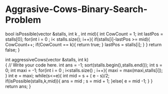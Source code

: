 # Aggrasive-Cows-Binary-Search-Problem
bool isPossible(vector<int> &stalls, int k , int mid){
    int CowCount = 1;
    int lastPos = stalls[0];
    for(int i = 0 ; i< stalls.size(); i++){
        if(stalls[i]-lastPos >= mid){
            CowCount++;
            if(CowCount == k){
                return true;
             }
            lastPos = stalls[i];
        }
    }
    return false;
}

int aggressiveCows(vector<int> &stalls, int k)    
{
    //    Write your code here.
    int ans = -1;
    sort(stalls.begin(),stalls.end());
    int s = 0;
    int maxi = -1;
    for(int i = 0 ; i<stalls.size() ; i++){
        maxi = max(maxi,stalls[i]);
    }
    int e = maxi;
    while(s<=e){
        int mid = s + ( e - s)/2;
        if(isPossible(stalls,k,mid)){
            ans = mid ;
            s = mid + 1;
        }else{
            e = mid -1;
        }
    }
    return ans;
}
